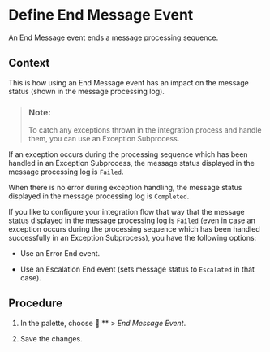 <!-- loio4774b5f6f30745d78ba2d7d0ceece516 -->

<link rel="stylesheet" type="text/css" href="../css/sap-icons.css"/>

# Define End Message Event

An End Message event ends a message processing sequence.



## Context

This is how using an End Message event has an impact on the message status \(shown in the message processing log\).

> ### Note:  
> To catch any exceptions thrown in the integration process and handle them, you can use an Exception Subprocess.

If an exception occurs during the processing sequence which has been handled in an Exception Subprocess, the message status displayed in the message processing log is `Failed`.

When there is no error during exception handling, the message status displayed in the message processing log is `Completed`.

If you like to configure your integration flow that way that the message status displayed in the message processing log is `Failed` \(even in case an exception occurs during the processing sequence which has been handled successfully in an Exception Subprocess\), you have the following options:

-   Use an Error End event.

-   Use an Escalation End event \(sets message status to `Escalated` in that case\).




<a name="loio4774b5f6f30745d78ba2d7d0ceece516__steps_k1p_xct_2z"/>

## Procedure

1.  In the palette, choose <span class="SAP-icons"></span> ** \> *End Message Event*.

2.  Save the changes.


